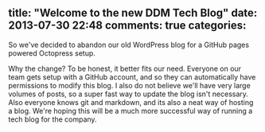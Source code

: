 title: "Welcome to the new DDM Tech Blog"
date: 2013-07-30 22:48
comments: true
categories: 
---

So we've decided to abandon our old WordPress blog for a GitHub pages powered Octopress setup.

Why the change? To be honest, it better fits our need. Everyone on our team gets setup with a GitHub account, and so they can automatically have permissions to modify this blog. I also do not believe we'll have very large volumes of posts, so a super fast way to update the blog isn't necessary. Also everyone knows git and markdown, and its also a neat way of hosting a blog. We're hoping this will be a much more successful way of running a tech blog for the company.